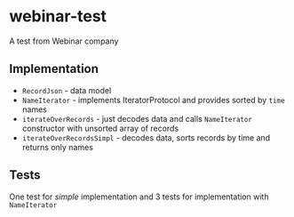 # webinar-test
A test from Webinar company

## Implementation

- `RecordJson` - data model
- `NameIterator` - implements IteratorProtocol and provides sorted by `time` names 
- `iterateOverRecords` - just decodes data and calls `NameIterator` constructor with unsorted array of records
- `iterateOverRecordsSimpl` - decodes data, sorts records by time and returns only names

## Tests

One test for *simple* implementation and 3 tests for implementation with `NameIterator`
